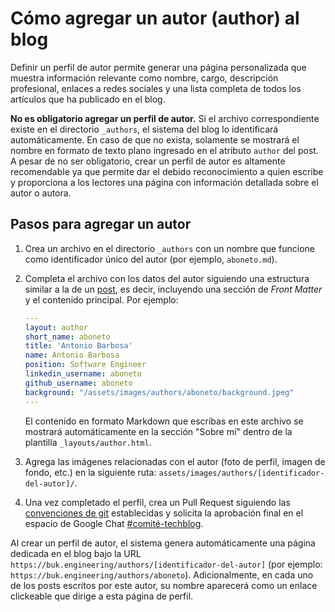 # Cómo agregar un autor (author) al blog

Definir un perfil de autor permite generar una página personalizada que muestra información relevante como nombre, cargo, descripción profesional, enlaces a redes sociales y una lista completa de todos los artículos que ha publicado en el blog.

**No es obligatorio agregar un perfil de autor.** Si el archivo correspondiente existe en el directorio `_authors`, el sistema del blog lo identificará automáticamente. En caso de que no exista, solamente se mostrará el nombre en formato de texto plano ingresado en el atributo `author` del post. A pesar de no ser obligatorio, crear un perfil de autor es altamente recomendable ya que permite dar el debido reconocimiento a quien escribe y proporciona a los lectores una página con información detallada sobre el autor o autora.

## Pasos para agregar un autor

1. Crea un archivo en el directorio `_authors` con un nombre que funcione como identificador único del autor (por ejemplo, `aboneto.md`).

2. Completa el archivo con los datos del autor siguiendo una estructura similar a la de un [post](como-agregar-un-post.md), es decir, incluyendo una sección de *Front Matter* y el contenido principal. Por ejemplo:

    ```yaml
    ---
    layout: author
    short_name: aboneto
    title: 'Antonio Barbosa'
    name: Antonio Barbosa
    position: Software Engineer
    linkedin_username: aboneto
    github_username: aboneto
    background: "/assets/images/authors/aboneto/background.jpeg"
    ---
    ```

    El contenido en formato Markdown que escribas en este archivo se mostrará automáticamente en la sección "Sobre mí" dentro de la plantilla `_layouts/author.html`.

3. Agrega las imágenes relacionadas con el autor (foto de perfil, imagen de fondo, etc.) en la siguiente ruta: `assets/images/authors/[identificador-del-autor]/`.

4. Una vez completado el perfil, crea un Pull Request siguiendo las [convenciones de git](git-conventions.md) establecidas y solicita la aprobación final en el espacio de Google Chat [#comité-techblog](https://chat.google.com/room/AAAAm1mqm2E?cls=7).

Al crear un perfil de autor, el sistema genera automáticamente una página dedicada en el blog bajo la URL `https://buk.engineering/authors/[identificador-del-autor]` (por ejemplo: `https://buk.engineering/authors/aboneto`). Adicionalmente, en cada uno de los posts escritos por este autor, su nombre aparecerá como un enlace clickeable que dirige a esta página de perfil.

